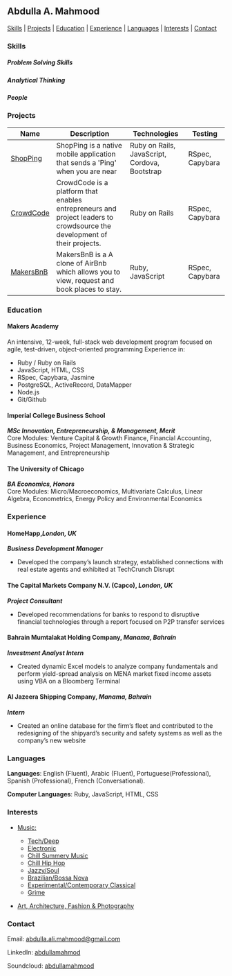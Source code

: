 ## Abdulla A. Mahmood


[Skills](#skills) | [Projects](#projects) | [Education](#education) | [Experience](#experience) | [Languages](#languages) | [Interests](#interests) | [Contact](#contact)

### Skills

##### Problem Solving Skills

##### Analytical Thinking

##### People


### Projects


| Name          | Description | Technologies                       | Testing |
|---------------|-------------|------------------------------------|---------|
| [ShopPing](https://github.com/abdullamahmood/shopping-list-app) |  ShopPing is a native mobile application that sends a 'Ping' when you are near         | Ruby on Rails, JavaScript, Cordova, Bootstrap |RSpec, Capybara  |
| [CrowdCode](https://github.com/abdullamahmood/crowdcode)    |CrowdCode is a platform that enables entrepreneurs and project leaders to crowdsource the development of their projects. | Ruby on Rails                      |RSpec, Capybara  |
| [MakersBnB](https://github.com/abdullamahmood/makers-bnb)    |MakersBnB is a A clone of AirBnb which allows you to view, request and book places to stay.            | Ruby, JavaScript                   |RSpec, Capybara  |


### Education

#### Makers Academy
An intensive, 12-week, full-stack web development program focused on agile, test-driven, object-oriented programming
Experience in:
* Ruby / Ruby on Rails
* JavaScript, HTML, CSS
* RSpec, Capybara, Jasmine
* PostgreSQL, ActiveRecord, DataMapper
* Node.js
* Git/Github


#### Imperial College Business School
___MSc Innovation, Entrepreneurship, & Management, Merit___
<br>
Core Modules: Venture Capital & Growth Finance, Financial Accounting, Business Economics, Project Management, Innovation & Strategic Management, and Entrepreneurship


#### The University of Chicago
___BA Economics, Honors___
<br>
Core Modules: Micro/Macroeconomics, Multivariate Calculus, Linear Algebra, Econometrics, Energy Policy and Environmental Economics


### Experience

#### HomeHapp,___London, UK___
 ___Business Development Manager___
 * Developed the company’s launch strategy, established connections with real estate agents and exhibited at TechCrunch Disrupt

#### The Capital Markets Company N.V. (Capco), ___London, UK___
___Project Consultant___

* Developed recommendations for banks to respond to disruptive financial technologies through a report focused on P2P transfer services

#### Bahrain Mumtalakat Holding Company, ___Manama, Bahrain___
___Investment Analyst Intern___
* Created dynamic Excel models to analyze company fundamentals and perform yield-spread analysis on MENA market fixed income assets using VBA on a Bloomberg Terminal
#### Al Jazeera Shipping Company,  ___Manama, Bahrain___
___Intern___
* Created an online database for the firm’s fleet and contributed to the redesigning of the shipyard’s security and safety systems as well as the company’s new website



### Languages

**Languages**: English (Fluent), Arabic (Fluent), Portuguese(Professional), Spanish (Professional), French (Conversational).

**Computer Languages**: Ruby, JavaScript, HTML, CSS

### Interests
* [Music:](http://www.soundcloud.com/abdullamahmood)
  * [Tech/Deep](http://www.soundcloud.com/abdullamahmood/sets/tech16)
  * [Electronic](http://www.soundcloud.com/abdullamahmood/sets/ss16)
  * [Chill Summery Music](http://soundcloud.com/abdullamahmood/sets/chillsummer16)
  * [Chill Hip Hop](http://www.soundcloud.com/abdullamahmood/sets/chill-hip-hop)
  * [Jazzy/Soul](http://www.soundcloud.com/sets/jazzy-soul-vibes)
  * [Brazilian/Bossa Nova](http://www.soundcloud.com/abdullamahmood/sets/bossa)
  * [Experimental/Contemporary Classical](http://www.soundcloud.com/abdullamahmood/sets/nilafur)
  * [Grime](http://www.soundcloud.com/abdullamahmood/sets/grime)

* [Art, Architecture, Fashion & Photography](https://abdullamahmood.tumblr.com/)


### Contact

Email: abdulla.ali.mahmood@gmail.com

LinkedIn: [abdullamahmod](#https://www.linkedin.com/in/abdullamahmood)

Soundcloud: [abdullamahmood](#https://www.soundcloud.com/abdullamahmood)
